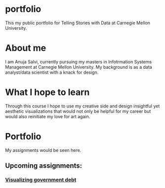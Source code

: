 # portfolio
This my public portfolio for Telling Stories with Data at Carnegie Mellon University.

# About me
I am Anuja Salvi, currently pursuing my masters in Infotrmation Systems Management at Carnegie Mellon University. My background is as a data analyst/data scientist with a knack for design. 

# What I hope to learn
Through this course I hope to use my creative side and design insightful yet aesthetic visualizations that would not only be helpful for my career but would also reinitiate my love for art again.

# Portfolio
My assignments would be seen here.
## Upcoming assignments:
### [Visualizing government debt](https://anujasalvi.github.io/portfolio/dataviz2 "Assignment 2")
